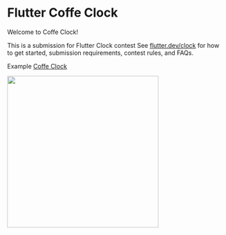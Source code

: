 # Flutter Coffe Clock

Welcome to Coffe Clock!

This is a submission for Flutter Clock contest
See [flutter.dev/clock](https://flutter.dev/clock) for how to get started, submission requirements, contest rules, and FAQs.


Example [Coffe Clock](analog_clock)

<img src='analog_clock/analog.gif' width='350'>
